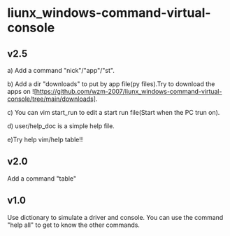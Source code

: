 # liunx_windows-command-virtual-console

## v2.5

a) Add a command "nick"/"app"/"st".

b) Add a dir "downloads" to put by app file(py files).Try to download the apps on ![https://github.com/wzm-2007/liunx_windows-command-virtual-console/tree/main/downloads].

c) You can vim start_run to edit a start run file(Start when the PC trun on).

d) user/help_doc is a simple help file.

e)Try help vim/help table!!

## v2.0

Add a command "table"

## v1.0

Use dictionary to simulate a driver and console.
You can use the command "help all" to get to know the other commands.

